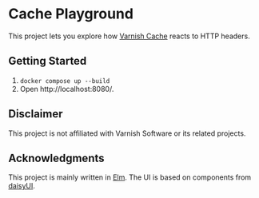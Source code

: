 # Cache Playground

This project lets you explore how [Varnish Cache](https://varnish-cache.org/) reacts to HTTP headers.

## Getting Started

1. `docker compose up --build`
2. Open http://localhost:8080/.

## Disclaimer

This project is not affiliated with Varnish Software or its related projects.

## Acknowledgments

This project is mainly written in [Elm](https://elm-lang.org/). The UI is based on components from [daisyUI](https://daisyui.com/).
